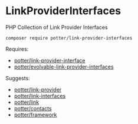 # LinkProviderInterfaces
PHP Collection of Link Provider Interfaces

`composer require potter/link-provider-interfaces`

Requires:
 * [potter/link-provider-interface](https://github.com/jaypotter/LinkProviderInterface)
 * [potter/evolvable-link-provider-interfaces](https://github.com/jaypotter/EvolvableLinkProviderInterface)

Suggests:
 * [potter/link-provider](https://github.com/jaypotter/LinkProvider)
 * [potter/link-interfaces](https://github.com/jaypotter/LinkInterfaces)
 * [potter/link](https://github.com/jaypotter/Link)
 * [potter/contacts](https://github.com/jaypotter/Contracts)
 * [potter/framework](https://github.com/jaypotter/Framework)